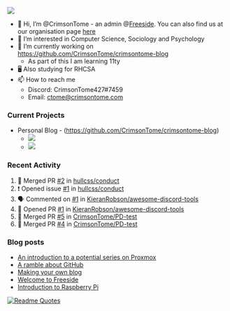 <!--![Anurag's GitHub stats](https://github-readme-stats.vercel.app/api?username=crimsontome&show_icons=true&theme=dark)-->
![](https://komarev.com/ghpvc/?username=crimsontome&color=66ffcc)
- 👋 Hi, I’m @CrimsonTome - an admin @[Freeside](https://freeside.co.uk). You can also find us at our organisation page [here](https://github.com/freesidehull)
- 👀 I’m interested in Computer Science, Sociology and Psychology
- 🌱 I’m currently working on <https://github.com/CrimsonTome/crimsontome-blog>
  - As part of this I am learning 11ty
- 🖥️ Also studying for RHCSA 
- 📫 How to reach me
  - Discord: CrimsonTome427#7459
  - Email: <ctome@crimsontome.com>

### Current Projects
- Personal Blog - (<https://github.com/CrimsonTome/crimsontome-blog>)
  - ![](https://img.shields.io/github/last-commit/crimsontome/crimsontome-blog?color=green)
  - ![](https://img.shields.io/github/languages/code-size/crimsontome/crimsontome-blog)

### Recent Activity
<!--START_SECTION:activity-->
1. 🎉 Merged PR [#2](https://github.com/hullcss/conduct/pull/2) in [hullcss/conduct](https://github.com/hullcss/conduct)
2. ❗️ Opened issue [#1](https://github.com/hullcss/conduct/issues/1) in [hullcss/conduct](https://github.com/hullcss/conduct)
3. 🗣 Commented on [#1](https://github.com/KieranRobson/awesome-discord-tools/issues/1) in [KieranRobson/awesome-discord-tools](https://github.com/KieranRobson/awesome-discord-tools)
4. 💪 Opened PR [#1](https://github.com/KieranRobson/awesome-discord-tools/pull/1) in [KieranRobson/awesome-discord-tools](https://github.com/KieranRobson/awesome-discord-tools)
5. 🎉 Merged PR [#5](https://github.com/CrimsonTome/PD-test/pull/5) in [CrimsonTome/PD-test](https://github.com/CrimsonTome/PD-test)
6. 🎉 Merged PR [#4](https://github.com/CrimsonTome/PD-test/pull/4) in [CrimsonTome/PD-test](https://github.com/CrimsonTome/PD-test)
<!--END_SECTION:activity-->

### Blog posts

<!-- BLOG-POST-LIST:START -->
- [An introduction to a potential series on Proxmox](https://crimsontome.netlify.app/posts/PVE/)
- [A ramble about GitHub](https://crimsontome.netlify.app/posts/a-ramble-on-github/)
- [Making your own blog](https://crimsontome.netlify.app/posts/making-your-own-blog/)
- [Welcome to Freeside](https://crimsontome.netlify.app/posts/introduction-to-freeside/)
- [Introduction to Raspberry Pi](https://crimsontome.netlify.app/posts/raspi-intro/)
<!-- BLOG-POST-LIST:END -->

[![Readme Quotes](https://quotes-github-readme.vercel.app/api?type=horizontal&theme=dark)](https://github.com/piyushsuthar/github-readme-quotes)
<br>
